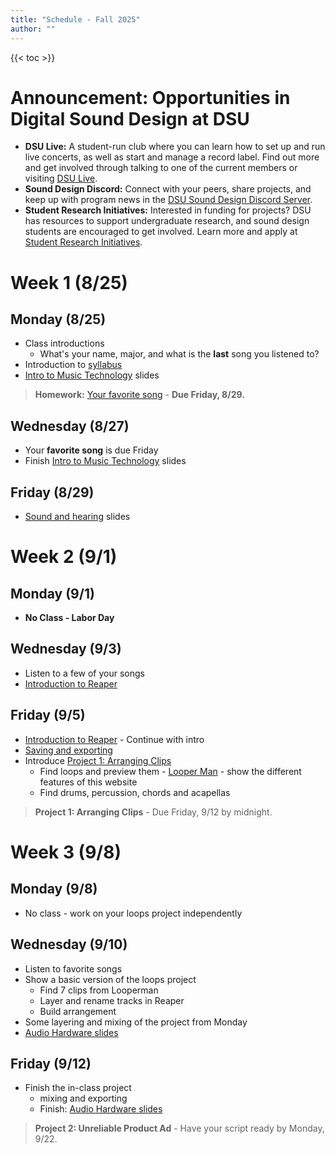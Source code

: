 ```yaml
---
title: "Schedule - Fall 2025"
author: ""
---
```


{{< toc >}}

# Announcement: Opportunities in Digital Sound Design at DSU

- **DSU Live:** A student-run club where you can learn how to set up and run live concerts, as well as start and manage a record label. Find out more and get involved through talking to one of the current members or visiting [DSU Live](https://www.facebook.com/DSU.Live/).  
- **Sound Design Discord:** Connect with your peers, share projects, and keep up with program news in the [DSU Sound Design Discord Server](https://discord.gg/w85WUcpQ).  
- **Student Research Initiatives:** Interested in funding for projects? DSU has resources to support undergraduate research, and sound design students are encouraged to get involved. Learn more and apply at [Student Research Initiatives](https://dsu.edu/research/forms.html).  

# Week 1 (8/25)

## Monday (8/25)

- Class introductions
  - What's your name, major, and what is the **last** song you listened to?
- Introduction to [syllabus](../syllabus)
- [Intro to Music Technology](../lectures/week-1/intro-to-music-tech-slides/) slides

> **Homework:** [Your favorite song](https://d2l.sdbor.edu/d2l/le/content/1950074/viewContent/12965704/View) - **Due Friday, 8/29.**

## Wednesday (8/27)

- Your **favorite song** is due Friday
- Finish [Intro to Music Technology](../lectures/week-1/intro-to-music-tech-slides/) slides

## Friday (8/29)

- [Sound and hearing](../lectures/week-1/sound-and-hearing/) slides

# Week 2 (9/1)

## Monday (9/1)

- **No Class - Labor Day**

## Wednesday (9/3)

- Listen to a few of your songs
- [Introduction to Reaper](../lectures/week-2/reaper-intro/)

## Friday (9/5)

- [Introduction to Reaper](../lectures/week-2/reaper-intro/#/8) - Continue with intro
- [Saving and exporting](../lectures/week-2/this-is-reaper-2/)
- Introduce [Project 1: Arranging Clips](../projects/project-1/)
  - Find loops and preview them - [Looper Man](https://www.looperman.com) - show the different features of this website
  - Find drums, percussion, chords and acapellas

> **Project 1: Arranging Clips** - Due Friday, 9/12 by midnight.

# Week 3 (9/8)

## Monday (9/8)

- No class - work on your loops project independently 

## Wednesday (9/10)

- Listen to favorite songs
- Show a basic version of the loops project
  - Find 7 clips from Looperman
  - Layer and rename tracks in Reaper
  - Build arrangement 
- Some layering and mixing of the project from Monday
- [Audio Hardware slides](../lectures/week-2/audio-hardware/)

## Friday (9/12)

- Finish the in-class project
  - mixing and exporting 
  - Finish: [Audio Hardware slides](../lectures/week-2/audio-hardware/#/4)

> **Project 2: Unreliable Product Ad** - Have your script ready by Monday, 9/22.

<!-- 
# Week 4 (9/15) 

## Monday (9/15)

- [Digital Audio Data](../lectures/week-4/digital-audio-data/)

## Wednesday (9/17)

- **Move to the studio**
  - Studio tour
    - [Microphones presentation](https://docs.google.com/presentation/d/130uChoUPV370sMNJEc02n41QXdygYUO5zVqAWKoa900/present#slide=id.p1)
    - [Studio Documentation](https://sites.google.com/view/charmstudios/studio-documentation)
    - Book your time in the studio to record your projects
- [Reaper Recording](../lectures/week-3/reaper-recording/)
  - One student dialogue demo

## Friday (9/19)

- Editing
  - Each student must edit their own commercial.
  - More tips for editing in Reaper
    - [Editing](../lectures/week-4/editing/)

# Week 5 (9/22)


## Monday (9/22)

- [Unreliable Product Ad](../projects/project-2-ad/) - Due October 1st
- Another recording day for some more practice, but focusing on editing and mixing.


## Wednesday (9/24)

- Sound Effects + music beds
  - [Finding sound effects](../lectures/week-4/sound-effects/)
  - Examples could be transition impacts or swooshes between character lines. Some scripts will have specific needs for effects that illustrate locations or products, like chirping birds for outdoor settings.
  - Add sound effects to separate tracks
- Make sure your music and dialogue work well together
- Mixing -- background music should be much quieter than dialogue; around -30 dB is a good start.

## Friday (9/26)

- [FX Roulette game](../lectures/week-5/fx-roulette/)

# Week 6 (9/29)

## Monday (9/29)

- [EQ](../lectures/week-5/eq/)

## Wednesday (10/1)

- Listen to ads in class
- [EQ in class assignment](../lectures/week-5/eq-assignment/)

## Friday (10/3)

- [DSU Animation Studio Discord](https://discord.gg/BMpW46NF)
  - The Animation Studio is a new discord where DAD students are looking for collaborators to work on projects.
- DAD day at MAAC - Nov 14th
  - think of a project you'd like to have shown at the event; every DSD student is required to show at least one work.
- Exploring EQ on a multitrack recording - [instructions](../lectures/week-5/eq-multitrack/)

> **Project 2: Unreliable Product Ad** - Due Wednesday, 10/1 by midnight.

# Week 7 (10/6)

## Monday (10/6)

- Dynamics effects
  - [ReaComp](../lectures/week-5/compression/), ReaXComp, ReaLimit, ReaGate
  - What elements in our mix are still not sitting correctly that could use compression?

## Wednesday (10/8)

- **Time based effects**
  - [Delay, Chorus, and Flange](../lectures/week-6/delay/)

## Friday (10/10)

- [Reverb](../lectures/week-6/reverb/)

# Week 8 (10/13)

## Monday (10/13)

- No class for Native American Day

## Wednesday (10/15)

- Putting together all we've learned to make a simple mix
- [Project 3: In class mixing assignment](../projects/project-3-mix/) - Due by 10/24

## Friday (10/17)

- Continue looking at [Project 3: In class mixing assignment](../projects/project-3-mix/)
- **Mid-term Exam Period**

# Week 9 (10/20)

## Monday (10/20)

**Sampling + MIDI**

- Any questions about the mix project?
- [Sampling History](../lectures/week-7/sampling-history/)
- [Who Sampled](http://whosampled.com) - covers and sampling
  - In-class project: based on who sampled, find three of your favorite sampling uses from who sampled. Why do you like them? Please describe how the artist used the sample and what it was about the original recording that made the artist want to use it. We'll have a few people present at the end of class.

## Wednesday (10/22)

- Questions about the mix?
- [MIDI History](../lectures/week-7/midi-history/) - some history on the problem MIDI was invented to solve.
- Download [Sitala - Drum Sampler Plugin](https://decomposer.de/sitala/)
  - Build a simple drum loop out of these two samples: [drums](../samples/drums.wav), [bass](../samples/bass.wav)

## Friday (10/24)

- [MIDI Intro](../lectures/week-7/midi-intro/)
- Create at least a 2 bar loop today, we'll go over how to extend it more on Monday.
- You can redo your loop project, this time with MIDI, or do something new.
- Add **one or two samples** from [freesound](https://freesound.org) to your composition
- Spend some time making loops, share with the class at the end
- Use any of the effects we've learned so far: EQ, compression, reverb, delay
- You can route your MIDI track to effects sends with the effects routing tab.

> **Project 3: In class mixing assignment** - Due Friday, 10/24 by midnight.

> [**Project 4: Drum Programming and Beatmaking**](../projects/project-4-beats/) - DUE Monday, 11/3

# Week 10 (10/27)

## Monday (10/27)

- in class work on beatmaking project
- [Beatmaking](../lectures/week-8/beatmaking/) - listening examples

## Wednesday (10/29)

- **Synthesis and MIDI**
  - [Electronic sound production](../lectures/week-10/electronic-sound-production/)

## Friday (10/31)

- More on Vital Synth and Synthesis
- Preset analysis - pick a random preset and see how it works

# Week 11 (11/3)

## Monday (11/3)

- [Vital Synth](../lectures/week-10/vital-intro/)
- [Vital Synth Manual](https://hooklineismyhomie.weebly.com/uploads/1/4/9/6/149651803/vital_user_manual.pdf)

## Wednesday (11/5)

- [Adaptive Grid Tool](../lectures/week-11/adaptive-grid/)
- [Modulation - LFO and Mod Envelopes](../lectures/week-11/vital-modulation/)

## Friday (11/7)

- [Effects and Post-processing](../lectures/week-11/effects/) 
- **Last Day to Withdraw** from full-term courses
  
> [Vital Synth Project](../projects/project-5-synth/) - DUE Friday, 11/21 

# Week 12 (11/10)

## Monday (11/10)

- [Drum Synthesis](../lectures/week-12/drum-synthesis/)

## Wednesday (11/12)

- [Leads and Keys](../lectures/week-12/leads-and-keys/)
  

## Friday (11/14)

- Building a Full Patch with Macros 

# Week 13 (11/17)

## Monday (11/17)

- Vital Synth Patch sharing - Students share a synth patch they made with the class. 
- Start [final project](../projects/final-project) discussions and brainstorming
- Project proposals due Friday

## Wednesday (11/19)

- Group Brainstorming (15 minutes):
  - Group sharing ideas for final project. 
- Work Session (35 minutes):
  - Start drafting proposals during class.
  - I'll provide feedback and suggestions individually.

## Friday (11/21)

- Play Vital Projects in class
- After you play your project spend a few minutes presenting your final project proposal. 

> **Project 5: Vital Synth** - Due Friday, 11/21.

# Week 14 (11/24)

## Monday (11/24)

- **Technical Setup Day**
  - Divide class into two groups of 4 students:
    - Group A (25 minutes): Studio setup and troubleshooting.
    - Group B (25 minutes): Independent work on laptops in the classroom (e.g., sound sourcing, arranging).
  - Groups switch halfway through.

## Wednesday, Friday (11/26, 11/28)

- No class - Thanksgiving Holiday

# Week 15 (12/1)

## Monday (12/1)

- **Critique Session:**
  - Each student presents 2-3 minutes of their project (rough mix, composition, or sound design).
  - Talk about where you are in the process and what you want to do next. 
  
## Wednesday (12/3)

- **Guided Work Session**
  - Group A (25 minutes): Studio work and troubleshooting.
  - Group B (25 minutes): Independent work in the classroom. 
- Groups switch halfway through.

## Friday (12/5)

- Meet back in the classroom for a more focused sharing session
  - Each student shares one thing they're struggling with that they want feedback on.

# Week 16 (12/8)

## Monday (12/8)

- Course Evals 
- Final Q&A session 
- One-on-one help if needed. 

## Wednesday (12/10)

- **Reading/Study Day - No Class**

# Final Exam

- **Final Exam Presentation:** Friday, December 12, 8:00 AM - 10:00 AM

 -->